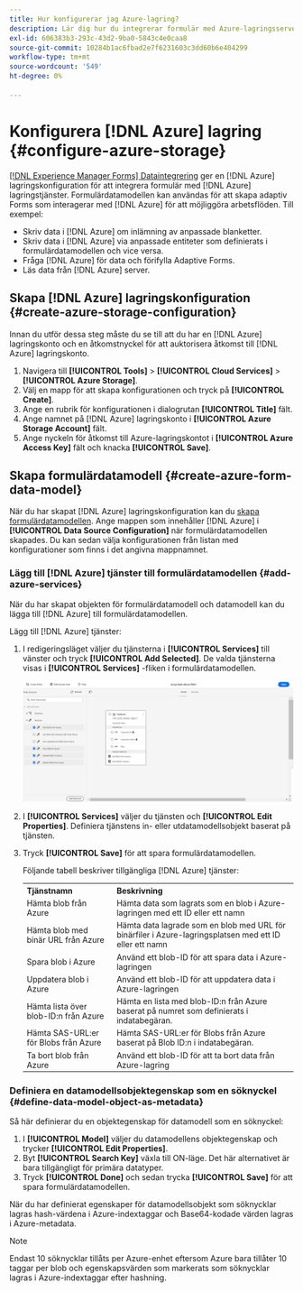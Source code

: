 ```yaml
---
title: Hur konfigurerar jag Azure-lagring?
description: Lär dig hur du integrerar formulär med Azure-lagringsservern.
exl-id: 606383b3-293c-43d2-9ba0-5843c4e0caa8
source-git-commit: 10284b1ac6fbad2e7f6231603c3dd60b6e404299
workflow-type: tm+mt
source-wordcount: '549'
ht-degree: 0%

---
```


# Konfigurera [!DNL Azure] lagring {#configure-azure-storage}

[[!DNL Experience Manager Forms] Dataintegrering](data-integration.md) ger en [!DNL Azure] lagringskonfiguration för att integrera formulär med [!DNL Azure] lagringstjänster. Formulärdatamodellen kan användas för att skapa adaptiv Forms som interagerar med [!DNL Azure] för att möjliggöra arbetsflöden. Till exempel:

* Skriv data i [!DNL Azure] om inlämning av anpassade blanketter.
* Skriv data i [!DNL Azure] via anpassade entiteter som definierats i formulärdatamodellen och vice versa.
* Fråga [!DNL Azure] för data och förifylla Adaptive Forms.
* Läs data från [!DNL Azure] server.

## Skapa [!DNL Azure] lagringskonfiguration {#create-azure-storage-configuration}

Innan du utför dessa steg måste du se till att du har en [!DNL Azure] lagringskonto och en åtkomstnyckel för att auktorisera åtkomst till [!DNL Azure] lagringskonto.

1. Navigera till **[!UICONTROL Tools]** > **[!UICONTROL Cloud Services]** > **[!UICONTROL Azure Storage]**.
1. Välj en mapp för att skapa konfigurationen och tryck på **[!UICONTROL Create]**.
1. Ange en rubrik för konfigurationen i dialogrutan **[!UICONTROL Title]** fält.
1. Ange namnet på [!DNL Azure] lagringskonto i **[!UICONTROL Azure Storage Account]** fält.
1. Ange nyckeln för åtkomst till Azure-lagringskontot i **[!UICONTROL Azure Access Key]** fält och knacka **[!UICONTROL Save]**.

## Skapa formulärdatamodell {#create-azure-form-data-model}

När du har skapat [!DNL Azure] lagringskonfiguration kan du [skapa formulärdatamodellen](create-form-data-models.md). Ange mappen som innehåller [!DNL Azure] i **[!UICONTROL Data Source Configuration]** när formulärdatamodellen skapades. Du kan sedan välja konfigurationen från listan med konfigurationer som finns i det angivna mappnamnet.

### Lägg till [!DNL Azure] tjänster till formulärdatamodellen {#add-azure-services}

När du har skapat objekten för formulärdatamodell och datamodell kan du lägga till [!DNL Azure] till formulärdatamodellen.

Lägg till [!DNL Azure] tjänster:

1. I redigeringsläget väljer du tjänsterna i **[!UICONTROL Services]** till vänster och tryck **[!UICONTROL Add Selected]**. De valda tjänsterna visas i **[!UICONTROL Services]** -fliken i formulärdatamodellen.

   ![Lägg till markerade tjänster](assets/select-services.png)

1. I **[!UICONTROL Services]** väljer du tjänsten och **[!UICONTROL Edit Properties]**. Definiera tjänstens in- eller utdatamodellsobjekt baserat på tjänsten.

1. Tryck **[!UICONTROL Save]** för att spara formulärdatamodellen.

   Följande tabell beskriver tillgängliga [!DNL Azure] tjänster:

   <table>
    <tbody>
     <tr>
      <th><strong>Tjänstnamn</strong></th>
      <th><strong>Beskrivning</strong></th>
     </tr>
     <tr>
      <td>Hämta blob från Azure</td>
      <td>Hämta data som lagrats som en blob i Azure-lagringen med ett ID eller ett namn</td>
     </tr>
     <tr>
      <td>Hämta blob med binär URL från Azure</td>
      <td>Hämta data lagrade som en blob med URL för binärfiler i Azure-lagringsplatsen med ett ID eller ett namn</td>
     </tr>
     <tr>
      <td>Spara blob i Azure</td>
      <td>Använd ett blob-ID för att spara data i Azure-lagringen</td>
     </tr>
     <tr>
      <td>Uppdatera blob i Azure</td>
      <td>Använd ett blob-ID för att uppdatera data i Azure-lagringen</td>
     </tr>
     <tr>
      <td>Hämta lista över blob-ID:n från Azure</td>
      <td>Hämta en lista med blob-ID:n från Azure baserat på numret som definierats i indatabegäran.</td>
     </tr>
     <tr>
      <td>Hämta SAS-URL:er för Blobs från Azure</td>
      <td>Hämta SAS-URL:er för Blobs från Azure baserat på Blob ID:n i indatabegäran.</td>
     </tr>
     <tr>
      <td>Ta bort blob från Azure</td>
      <td>Använd ett blob-ID för att ta bort data från Azure-lagring</td>
     </tr>
    </tbody>
   </table>

### Definiera en datamodellsobjektegenskap som en söknyckel {#define-data-model-object-as-metadata}

Så här definierar du en objektegenskap för datamodell som en söknyckel:

1. I **[!UICONTROL Model]** väljer du datamodellens objektegenskap och trycker **[!UICONTROL Edit Properties]**.
1. Byt **[!UICONTROL Search Key]** växla till ON-läge. Det här alternativet är bara tillgängligt för primära datatyper.
1. Tryck **[!UICONTROL Done]** och sedan trycka **[!UICONTROL Save]** för att spara formulärdatamodellen.

När du har definierat egenskaper för datamodellsobjekt som söknycklar lagras hash-värdena i Azure-indextaggar och Base64-kodade värden lagras i Azure-metadata.

>[!NOTE]
>
>Endast 10 söknycklar tillåts per Azure-enhet eftersom Azure bara tillåter 10 taggar per blob och egenskapsvärden som markerats som söknycklar lagras i Azure-indextaggar efter hashning.
